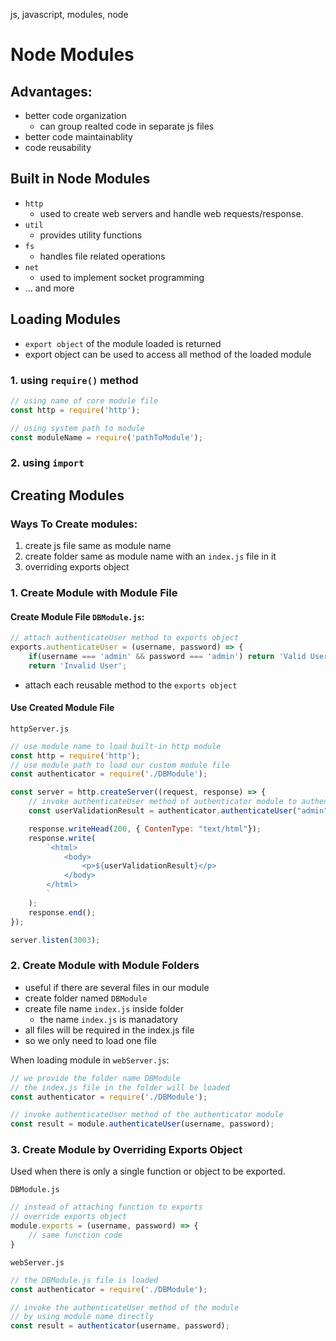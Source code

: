 js, javascript, modules, node

# Node Modules

## Advantages:
- better code organization
    - can group realted code in separate js files
- better code maintainablity
- code reusability

## Built in Node Modules

- `http`
    - used to create web servers and handle web requests/response.
- `util`
    - provides utility functions
- `fs`
    - handles file related operations
- `net`
    - used to implement socket programming
- ... and more


## Loading Modules

- `export object` of the module loaded is returned
- export object can be used to access all method of the loaded module

### 1. using `require()` method
```js
// using name of core module file
const http = require('http');

// using system path to module
const moduleName = require('pathToModule');
```

### 2. using `import` 


## Creating Modules

### Ways To Create modules:
1. create js file same as module name
2. create folder same as module name with an `index.js` file in it
3. overriding exports object


### 1. Create Module with Module File

#### Create Module File `DBModule.js`:
```js
// attach authenticateUser method to exports object
exports.authenticateUser = (username, password) => {
    if(username === 'admin' && password === 'admin') return 'Valid User';
    return 'Invalid User';
```
- attach each reusable method to the `exports object`

#### Use Created Module File

`httpServer.js`
```js
// use module name to load built-in http module
const http = require('http');
// use module path to load our custom module file
const authenticator = require('./DBModule');

const server = http.createServer((request, response) => {
    // invoke authenticateUser method of authenticator module to authenticate user
    const userValidationResult = authenticator.authenticateUser("admin", "admin");

    response.writeHead(200, { ContenType: "text/html"});
    response.write(
        `<html>
            <body>
                <p>${userValidationResult}</p>
            </body>
        </html>
        `
    );
    response.end();
});

server.listen(3003);
```

### 2. Create Module with Module Folders

- useful if there are several files in our module
- create folder named `DBModule`
- create file name `index.js` inside folder
    - the name `index.js` is manadatory
- all files will be required in the index.js file
- so we only need to load one file

When loading module in `webServer.js`:
```js
// we provide the folder name DBModule
// the index.js file in the folder will be loaded
const authenticator = require('./DBModule');

// invoke authenticateUser method of the authenticator module
const result = module.authenticateUser(username, password);
```

### 3. Create Module by Overriding Exports Object

Used when there is only a single function or object to be exported.

`DBModule.js`
```js
// instead of attaching function to exports
// override exports object 
module.exports = (username, password) => {
    // same function code
}
```

`webServer.js`
```js
// the DBModule.js file is loaded
const authenticator = require('./DBModule');

// invoke the authenticateUser method of the module
// by using module name directly
const result = authenticator(username, password);
```
